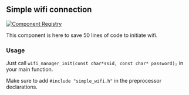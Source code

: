 ## Simple wifi connection

[![Component Registry](https://components.espressif.com/components/ucflumm/simple_wifi/badge.svg)](https://components.espressif.com/components/ucflumm/simple_wifi)

This component is here to save 50 lines of code to initiate wifi.

### Usage

Just call ``wifi_manager_init(const char*ssid, const char* password);`` in your main function.

Make sure to add ``#include "simple_wifi.h"`` in the preprocessor declarations.
